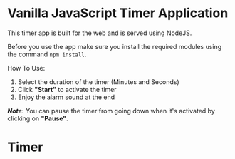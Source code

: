 # Vanilla JavaScript Timer Application

This timer app is built for the web and is served using NodeJS.

Before you use the app make sure you install the required modules using the command `npm install`.

How To Use:

  1. Select the duration of the timer (Minutes and Seconds)
  2. Click __"Start"__ to activate the timer
  3. Enjoy the alarm sound at the end
  
__*Note*:__ You can pause the timer from going down when it's activated by clicking on __"Pause"__.
# Timer
